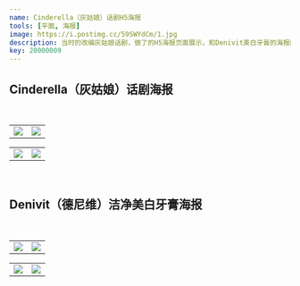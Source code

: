```yaml
---
name: Cinderella（灰姑娘）话剧H5海报
tools: [平面, 海报]
image: https://i.postimg.cc/59SWYdCm/1.jpg
description: 当时的改编灰姑娘话剧，做了的H5海报页面展示，和Denivit美白牙膏的海报画面。
key: 20000009
---
```


## Cinderella（灰姑娘）话剧海报
<br />

<table>
<tr>
<td><center><img src="https://i.postimg.cc/N0HWQWtm/00000062.jpg"></center></td>
<td><center><img src="https://i.postimg.cc/QdV2yFn6/00000063.jpg"></center></td>
</tr>
</table>

<table>
<tr>
<td><center><img src="https://i.postimg.cc/X72MLfxG/00000152.jpg"></center></td>
<td><center><img src="https://i.postimg.cc/mgqvfTvT/00000153.jpg"></center></td>
</tr>
</table>
<br />

## Denivit（德尼维）洁净美白牙膏海报
<br />

<table>
<tr>
<td><center><img src="https://i.postimg.cc/PxHFTJ2n/00000293.jpg"></center></td>
<td><center><img src="https://i.postimg.cc/PqYFgYbM/00000291.jpg"></center></td>
</tr>
</table>

<table>
<tr>
<td><center><img src="https://i.postimg.cc/3RZfRhc4/00000292.jpg"></center></td>
<td><center><img src="https://i.postimg.cc/cLVbkX3H/00000290.jpg"></center></td>
</tr>
</table>
<br />
<br />